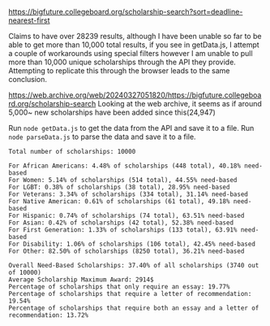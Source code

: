 https://bigfuture.collegeboard.org/scholarship-search?sort=deadline-nearest-first

Claims to have over 28239 results, although I have been unable so far to be able to get more than 10,000 total results, if you see in getData.js, I attempt a couple of workarounds using special filters however I am unable to pull more than 10,000 unique scholarships through the API they provide. Attempting to replicate this through the browser leads to the same conclusion. 

https://web.archive.org/web/20240327051820/https://bigfuture.collegeboard.org/scholarship-search
Looking at the web archive, it seems as if around 5,000~ new scholarships have been added since this(24,947)

Run ```node getData.js``` to get the data from the API and save it to a file.
Run ```node parseData.js``` to parse the data and save it to a file.

```
Total number of scholarships: 10000

For African Americans: 4.48% of scholarships (448 total), 40.18% need-based
For Women: 5.14% of scholarships (514 total), 44.55% need-based
For LGBT: 0.38% of scholarships (38 total), 28.95% need-based
For Veterans: 3.34% of scholarships (334 total), 31.14% need-based
For Native American: 0.61% of scholarships (61 total), 49.18% need-based
For Hispanic: 0.74% of scholarships (74 total), 63.51% need-based
For Asian: 0.42% of scholarships (42 total), 52.38% need-based
For First Generation: 1.33% of scholarships (133 total), 63.91% need-based
For Disability: 1.06% of scholarships (106 total), 42.45% need-based
For Other: 82.50% of scholarships (8250 total), 36.21% need-based

Overall Need-Based Scholarships: 37.40% of all scholarships (3740 out of 10000)
Average Scholarship Maximum Award: 2914$
Percentage of scholarships that only require an essay: 19.77%
Percentage of scholarships that require a letter of recommendation: 19.54%
Percentage of scholarships that require both an essay and a letter of recommendation: 13.72%
``` 

